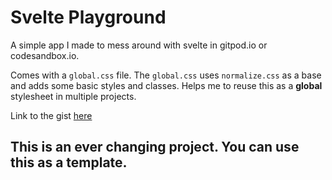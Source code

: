 # Svelte Playground

A simple app I made to mess around with svelte in gitpod.io or codesandbox.io.

Comes with a `global.css` file. The `global.css` uses `normalize.css` as a base and adds some basic styles and classes. Helps me to reuse this as a **global** stylesheet in multiple projects.

Link to the gist [here](https://gist.github.com/kr40/4d1f60f8005f8ce733b07d6e71233578)

## This is an ever changing project. You can use this as a template.
